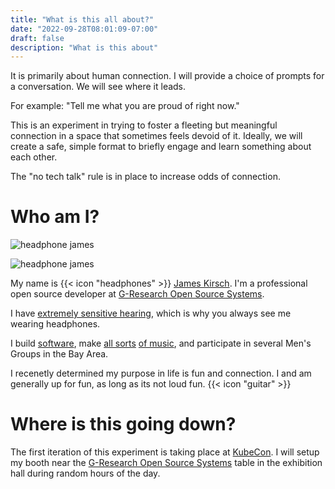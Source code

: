 ```yaml
---
title: "What is this all about?"
date: "2022-09-28T08:01:09-07:00"
draft: false
description: "What is this about"
---
```

It is primarily about human connection. I will provide a choice of prompts for a conversation. We will see where it leads. 

For example: "Tell me what you are proud of right now."

This is an experiment in trying to foster a fleeting but meaningful connection in a space that sometimes feels devoid of it. Ideally, we will create a safe, simple format to briefly engage and learn something about each other.

The "no tech talk" rule is in place to increase odds of connection. 

# Who am I?

![headphone james](img/headphone-phone-call.jpg) 
 
 ![headphone james](img/headphone-flowers.jpg)

My name is {{< icon "headphones" >}} [James Kirsch](https://headphonejames.com/). I'm a professional open source developer at [G-Research Open Source Systems](https://gresearchoss.io/). 

I have [extremely sensitive hearing](https://en.wikipedia.org/wiki/Hyperacusis), which is why you always see me wearing headphones. 

I build [software](https://github.com/headphonejames), make [all sorts](https://www.generalfuzz.net) [of music](https://www.youtube.com/channel/UCTiKBhNy0zXN9g8tk5O15hQ.), and participate in several Men's Groups in the Bay Area. 

I recenetly determined my purpose in life is fun and connection. I and am generally up for fun, as long as its not loud fun. {{< icon "guitar" >}}

# Where is this going down?
The first iteration of this experiment is taking place at [KubeCon](https://events.linuxfoundation.org/kubecon-cloudnativecon-north-america/). I will setup my booth near the [G-Research Open Source Systems](https://gresearchoss.io/) table in the exhibition hall during random hours of the day.
